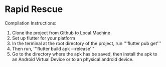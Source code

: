 # Rapid Rescue

Compilation Instructions:
1. Clone the project from Github to Local Machine
2. Set up flutter for your platform
3. In the terminal at the root directory of the project, run '''flutter pub get'''
4. Then run, '''flutter build apk --release'''
5. Go to the directory where the apk has be saved, then install the apk to an Android Virtual Device or to an physical android device. 
